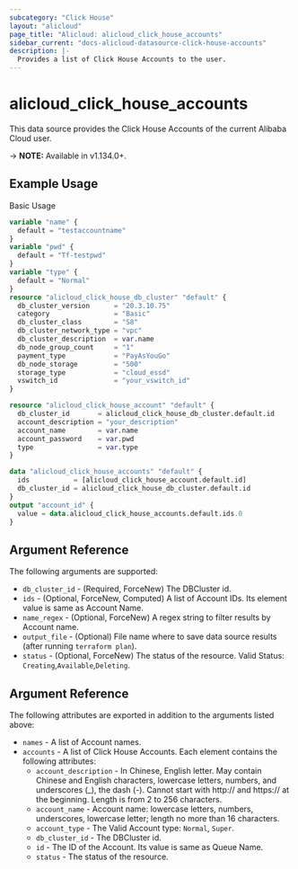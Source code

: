 ```yaml
---
subcategory: "Click House"
layout: "alicloud"
page_title: "Alicloud: alicloud_click_house_accounts"
sidebar_current: "docs-alicloud-datasource-click-house-accounts"
description: |-
  Provides a list of Click House Accounts to the user.
---
```


# alicloud\_click\_house\_accounts

This data source provides the Click House Accounts of the current Alibaba Cloud user.

-> **NOTE:** Available in v1.134.0+.

## Example Usage

Basic Usage

```terraform
variable "name" {
  default = "testaccountname"
}
variable "pwd" {
  default = "Tf-testpwd"
}
variable "type" {
  default = "Normal"
}
resource "alicloud_click_house_db_cluster" "default" {
  db_cluster_version      = "20.3.10.75"
  category                = "Basic"
  db_cluster_class        = "S8"
  db_cluster_network_type = "vpc"
  db_cluster_description  = var.name
  db_node_group_count     = "1"
  payment_type            = "PayAsYouGo"
  db_node_storage         = "500"
  storage_type            = "cloud_essd"
  vswitch_id              = "your_vswitch_id"
}

resource "alicloud_click_house_account" "default" {
  db_cluster_id       = alicloud_click_house_db_cluster.default.id
  account_description = "your_description"
  account_name        = var.name
  account_password    = var.pwd
  type                = var.type
}

data "alicloud_click_house_accounts" "default" {
  ids           = [alicloud_click_house_account.default.id]
  db_cluster_id = alicloud_click_house_db_cluster.default.id
}
output "account_id" {
  value = data.alicloud_click_house_accounts.default.ids.0
}

```

## Argument Reference

The following arguments are supported:

* `db_cluster_id` - (Required, ForceNew) The DBCluster id.
* `ids` - (Optional, ForceNew, Computed)  A list of Account IDs. Its element value is same as Account Name.
* `name_regex` - (Optional, ForceNew) A regex string to filter results by Account name.
* `output_file` - (Optional) File name where to save data source results (after running `terraform plan`).
* `status` - (Optional, ForceNew) The status of the resource. Valid Status: `Creating`,`Available`,`Deleting`.


## Argument Reference

The following attributes are exported in addition to the arguments listed above:

* `names` - A list of Account names.
* `accounts` - A list of Click House Accounts. Each element contains the following attributes:
	* `account_description` - In Chinese, English letter. May contain Chinese and English characters, lowercase letters, numbers, and underscores (_), the dash (-). Cannot start with http:// and https:// at the beginning. Length is from 2 to 256 characters.
	* `account_name` - Account name: lowercase letters, numbers, underscores, lowercase letter; length no more than 16 characters.
	* `account_type` - The Valid Account type: `Normal`, `Super`.
	* `db_cluster_id` - The DBCluster id.
	* `id` - The ID of the Account. Its value is same as Queue Name.
	* `status` - The status of the resource.
